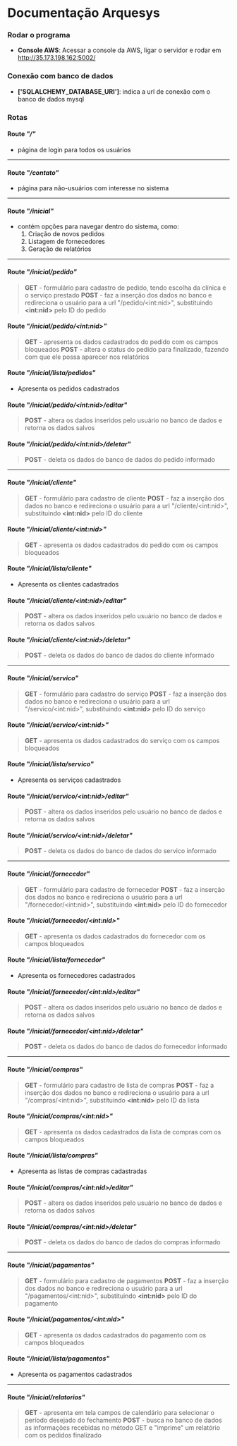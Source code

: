 # Documentação Arquesys

### Rodar o programa
- **Console AWS**: Acessar a console da AWS, ligar o servidor e rodar em http://35.173.198.162:5002/


### Conexão com banco de dados
- **['SQLALCHEMY_DATABASE_URI']**: indica a url de conexão com o banco de dados mysql

### Rotas

#### Route _"/"_
- página de login para todos os usuários
---
#### Route _"/contato"_
- página para não-usuários com interesse no sistema
---
#### Route _"/inicial"_
- contém opções para navegar dentro do sistema, como:
  1. Criação de novos pedidos
  2. Listagem de fornecedores
  3. Geração de relatórios
---
#### Route _"/inicial/pedido"_
>    **GET**
     - formulário para cadastro de pedido, tendo escolha da clínica e o serviço prestado
    **POST**
     - faz a inserção dos dados no banco e redireciona o usuário para a url "/pedido/<int\:nid>", substituindo **<int\:nid>** pelo ID do pedido

#### Route _"/inicial/pedido/<int\:nid>"_
>    **GET**
     - apresenta os dados cadastrados do pedido com os campos bloqueados
    **POST**
     - altera o status do pedido para finalizado, fazendo com que ele possa aparecer nos relatórios

#### Route _"/inicial/lista/pedidos"_
- Apresenta os pedidos cadastrados

#### Route _"/inicial/pedido/<int\:nid>/editar"_
>    **POST**
     - altera os dados inseridos pelo usuário no banco de dados e retorna os dados salvos

#### Route _"/inicial/pedido/<int\:nid>/deletar"_
>    **POST**
     - deleta os dados do banco de dados do pedido informado
---
#### Route _"/inicial/cliente"_
>    **GET**
     - formulário para cadastro de cliente
     **POST**
     - faz a inserção dos dados no banco e redireciona o usuário para a url "/cliente/<int\:nid>", substituindo **<int\:nid>** pelo ID do cliente

#### Route _"/inicial/cliente/<int\:nid>"_
>    **GET**
     - apresenta os dados cadastrados do pedido com os campos bloqueados
     
#### Route _"/inicial/lista/cliente"_
- Apresenta os clientes cadastrados

#### Route _"/inicial/cliente/<int\:nid>/editar"_
>    **POST**
     - altera os dados inseridos pelo usuário no banco de dados e retorna os dados salvos

#### Route _"/inicial/cliente/<int\:nid>/deletar"_
>    **POST**
     - deleta os dados do banco de dados do cliente informado
---
#### Route _"/inicial/servico"_
>    **GET**
     - formulário para cadastro do serviço
     **POST**
     - faz a inserção dos dados no banco e redireciona o usuário para a url "/servico/<int\:nid>", substituindo **<int\:nid>** pelo ID do serviço

#### Route _"/inicial/servico/<int\:nid>"_
>    **GET**
     - apresenta os dados cadastrados do serviço com os campos bloqueados

#### Route _"/inicial/lista/servico"_
- Apresenta os serviços cadastrados

#### Route _"/inicial/servico/<int\:nid>/editar"_
>    **POST**
     - altera os dados inseridos pelo usuário no banco de dados e retorna os dados salvos

#### Route _"/inicial/servico/<int\:nid>/deletar"_
>    **POST**
     - deleta os dados do banco de dados do servico informado
---
#### Route _"/inicial/fornecedor"_
>    **GET**
     - formulário para cadastro de fornecedor
     **POST**
     - faz a inserção dos dados no banco e redireciona o usuário para a url "/fornecedor/<int\:nid>", substituindo **<int\:nid>** pelo ID do fornecedor

#### Route _"/inicial/fornecedor/<int\:nid>"_
>    **GET**
     - apresenta os dados cadastrados do fornecedor com os campos bloqueados

#### Route _"/inicial/lista/fornecedor"_
- Apresenta os fornecedores cadastrados

#### Route _"/inicial/fornecedor/<int\:nid>/editar"_
>    **POST**
     - altera os dados inseridos pelo usuário no banco de dados e retorna os dados salvos

#### Route _"/inicial/fornecedor/<int\:nid>/deletar"_
>    **POST**
     - deleta os dados do banco de dados do fornecedor informado
---
#### Route _"/inicial/compras"_
>    **GET**
     - formulário para cadastro de lista de compras
     **POST**
     - faz a inserção dos dados no banco e redireciona o usuário para a url "/compras/<int\:nid>", substituindo **<int\:nid>** pelo ID da lista

#### Route _"/inicial/compras/<int\:nid>"_
>    **GET**
     - apresenta os dados cadastrados da lista de compras com os campos bloqueados

#### Route _"/inicial/lista/compras"_
- Apresenta as listas de compras cadastradas

#### Route _"/inicial/compras/<int\:nid>/editar"_
>    **POST**
     - altera os dados inseridos pelo usuário no banco de dados e retorna os dados salvos

#### Route _"/inicial/compras/<int\:nid>/deletar"_
>    **POST**
     - deleta os dados do banco de dados do compras informado
---
#### Route _"/inicial/pagamentos"_
>    **GET**
     - formulário para cadastro de pagamentos
     **POST**
     - faz a inserção dos dados no banco e redireciona o usuário para a url "/pagamentos/<int\:nid>", substituindo **<int\:nid>** pelo ID do pagamento

#### Route _"/inicial/pagamentos/<int\:nid>"_
>    **GET**
     - apresenta os dados cadastrados do pagamento com os campos bloqueados

#### Route _"/inicial/lista/pagamentos"_
- Apresenta os pagamentos cadastrados
---
#### Route _"/inicial/relatorios"_
>    **GET**
     - apresenta em tela campos de calendário para selecionar o período desejado do fechamento
     **POST**
     - busca no banco de dados as informações recebidas no método GET e "imprime" um relatório com os pedidos finalizado

